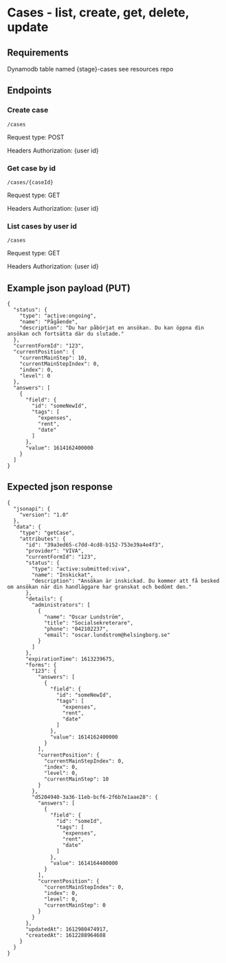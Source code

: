 # Cases - list, create, get, delete, update

## Requirements

Dynamodb table named {stage}-cases
see resources repo

## Endpoints

### Create case

`/cases`

Request type: POST

Headers
Authorization: {user id}

### Get case by id

`/cases/{caseId}`

Request type: GET

Headers
Authorization: {user id}

### List cases by user id

`/cases`

Request type: GET

Headers
Authorization: {user id}

## Example json payload (PUT)

```
{
  "status": {
    "type": "active:ongoing",
    "name": "Pågående",
    "description": "Du har påbörjat en ansökan. Du kan öppna din ansökan och fortsätta där du slutade."
  },
  "currentFormId": "123",
  "currentPosition": {
    "currentMainStep": 10,
    "currentMainStepIndex": 0,
    "index": 0,
    "level": 0
  },
  "answers": [
    {
      "field": {
        "id": "someNewId",
        "tags": [
          "expenses",
          "rent",
          "date"
        ]
      },
      "value": 1614162400000
    }
  ]
}
```

## Expected json response

```
{
  "jsonapi": {
    "version": "1.0"
  },
  "data": {
    "type": "getCase",
    "attributes": {
      "id": "39a3ed65-c7dd-4cd8-b152-753e39a4e4f3",
      "provider": "VIVA",
      "currentFormId": "123",
      "status": {
        "type": "active:submitted:viva",
        "name": "Inskickat",
        "description": "Ansökan är inskickad. Du kommer att få besked om ansökan när din handläggare har granskat och bedömt den."
      },
      "details": {
        "administrators": [
          {
            "name": "Oscar Lundström",
            "title": "Socialsekreterare",
            "phone": "042102237",
            "email": "oscar.lundstrom@helsingborg.se"
          }
        ]
      },
      "expirationTime": 1613239675,
      "forms": {
        "123": {
          "answers": [
            {
              "field": {
                "id": "someNewId",
                "tags": [
                  "expenses",
                  "rent",
                  "date"
                ]
              },
              "value": 1614162400000
            }
          ],
          "currentPosition": {
            "currentMainStepIndex": 0,
            "index": 0,
            "level": 0,
            "currentMainStep": 10
          }
        },
        "d5204940-3a36-11eb-bcf6-2f6b7e1aae28": {
          "answers": [
            {
              "field": {
                "id": "someId",
                "tags": [
                  "expenses",
                  "rent",
                  "date"
                ]
              },
              "value": 1614164400000
            }
          ],
          "currentPosition": {
            "currentMainStepIndex": 0,
            "index": 0,
            "level": 0,
            "currentMainStep": 0
          }
        }
      },
      "updatedAt": 1612980474917,
      "createdAt": 1612288964688
    }
  }
}
```
